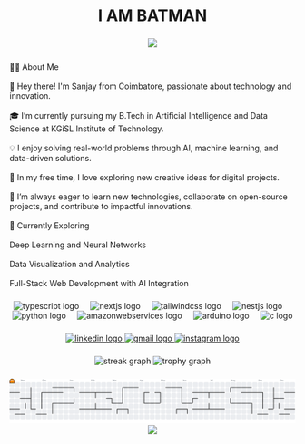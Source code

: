 <h1 align="center">I AM BATMAN</h1>

###

<div align="center">
  <img height="300" src="https://beam-images.warnermediacdn.com/BEAM_LWM_DELIVERABLES/dfa50804-e6f6-4fa2-a732-693dbc50527b/37082735-6715-11ef-96ad-02805d6a02df?host=wbd-images.prod-vod.h264.io&partner=beamcom"  />
</div>

###

<p align="left">👨‍💻 About Me<br><br>👋 Hey there! I'm Sanjay from Coimbatore, passionate about technology and innovation.<br><br>🎓 I’m currently pursuing my B.Tech in Artificial Intelligence and Data Science at KGiSL Institute of Technology.<br><br>💡 I enjoy solving real-world problems through AI, machine learning, and data-driven solutions.<br><br>🎨 In my free time, I love exploring new creative ideas for digital projects.<br><br>🚀 I’m always eager to learn new technologies, collaborate on open-source projects, and contribute to impactful innovations.<br><br>🌱 Currently Exploring<br><br>Deep Learning and Neural Networks<br><br>Data Visualization and Analytics<br><br>Full-Stack Web Development with AI Integration</p>

###

<div align="center">
  <img src="https://skillicons.dev/icons?i=ts" height="60" alt="typescript logo"  />
  <img width="12" />
  <img src="https://skillicons.dev/icons?i=nextjs" height="60" alt="nextjs logo"  />
  <img width="12" />
  <img src="https://skillicons.dev/icons?i=tailwind" height="60" alt="tailwindcss logo"  />
  <img width="12" />
  <img src="https://skillicons.dev/icons?i=nestjs" height="60" alt="nestjs logo"  />
  <img width="12" />
  <img src="https://skillicons.dev/icons?i=py" height="60" alt="python logo"  />
  <img width="12" />
  <img src="https://skillicons.dev/icons?i=aws" height="60" alt="amazonwebservices logo"  />
  <img width="12" />
  <img src="https://cdn.jsdelivr.net/gh/devicons/devicon/icons/arduino/arduino-original.svg" height="60" alt="arduino logo"  />
  <img width="12" />
  <img src="https://cdn.jsdelivr.net/gh/devicons/devicon/icons/c/c-original.svg" height="60" alt="c logo"  />
</div>

###

<div align="center">
  <a href="https://www.linkedin.com/in/sanjay-sureshkumar-830937314/" target="_blank">
    <img src="https://img.shields.io/static/v1?message=LinkedIn&logo=linkedin&label=&color=0077B5&logoColor=white&labelColor=&style=for-the-badge" height="25" alt="linkedin logo"  />
  </a>
  <a href="https://mail.google.com/sanjaycdsureshkumar@gmail.com" target="_blank">
    <img src="https://img.shields.io/static/v1?message=Gmail&logo=gmail&label=&color=D14836&logoColor=white&labelColor=&style=for-the-badge" height="25" alt="gmail logo"  />
  </a>
  <a href="https://www.instagram.com/itz_me.__sanjay?igsh=MXZ0c3dtNTlmNDh3bQ==" target="_blank">
    <img src="https://img.shields.io/static/v1?message=Instagram&logo=instagram&label=&color=E4405F&logoColor=white&labelColor=&style=for-the-badge" height="25" alt="instagram logo"  />
  </a>
</div>

###

<div align="center">
  <img src="https://streak-stats.demolab.com?user=sanjays2007&locale=en&mode=daily&theme=dracula&hide_border=false&border_radius=5&order=3" height="150" alt="streak graph"  />
  <img src="https://github-profile-trophy.vercel.app?username=sanjays2007&theme=dracula&column=-1&row=1&margin-w=8&margin-h=8&no-bg=false&no-frame=false&order=4" height="150" alt="trophy graph"  />
</div>

###

<picture>
  <source media="(prefers-color-scheme: dark)" srcset="https://raw.githubusercontent.com/sanjays2007/sanjays2007/output/pacman-contribution-graph-dark.svg">
  <source media="(prefers-color-scheme: light)" srcset="https://raw.githubusercontent.com/sanjays2007/sanjays2007/output/pacman-contribution-graph.svg">
  <img alt="pacman contribution graph" src="https://raw.githubusercontent.com/sanjays2007/sanjays2007/output/pacman-contribution-graph.svg">
</picture>

<div align="center">
  <img height="300" src="https://media1.tenor.com/m/rf71abuteZcAAAAC/batman-caped-crusader-caped-crusader.gif"  />
</div>

###
